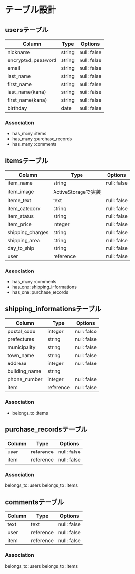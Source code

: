 # テーブル設計

## usersテーブル

| Column             | Type   | Options     |
| ------------------ | ------ | ----------- |
| nickname           | string | null: false |
| encrypted_password | string | null: false |
| email              | string | null: false |
| last_name          | string | null: false |
| first_name         | string | null: false |
| last_name(kana)    | string | null: false |
| first_name(kana)   | string | null: false |
| birthday           | date   | null: false |


### Association

- has_many :items
- has_many :purchase_records
- has_many :comments


## itemsテーブル

| Column           | Type      | Options     |
| ---------------- | --------- | ----------- |
| item_name        | string    | null: false |
| item_image       | ActiveStorageで実装      |
| iteme_text       | text      | null: false |
| item_category    | string    | null: false |
| item_status      | string    | null: false |
| item_price       | integer   | null: false |
| shipping_charges | string    | null: false |
| shipping_area    | string    | null: false |
| day_to_ship      | string    | null: false |
| user             | reference | null: false |

### Association

- has_many :comments
- has_one  :shipping_informations
- has_one  :purchase_records



## shipping_informationsテーブル

| Column        | Type      | Options     |
| ------------- | --------- | ----------- |
| postal_code   | integer   | null: false |
| prefectures   | string    | null: false |
| municipality  | string    | null: false |
| town_name     | string    | null: false |
| address       | integer   | null: false |
| building_name | string    |             |
| phone_number  | integer   | null: false |
| item          | reference | null: false |

### Association

- belongs_to :items


## purchase_recordsテーブル
| Column | Type      | Options     |
| ------ | --------- | ----------- |
| user   | reference | null: false |
| item   | reference | null: false |

### Association

belongs_to :users
belongs_to :items


## commentsテーブル

| Column | Type      | Options     |
| ------ | --------- | ----------- |
| text   | text      | null: false |
| user   | reference | null: false |
| item   | reference | null: false |

### Association

belongs_to :users
belongs_to :items
